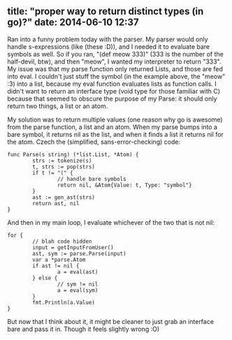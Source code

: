 title: "proper way to return distinct types (in go)?"
date: 2014-06-10 12:37
---

Ran into a funny problem today with the parser. My parser would only handle s-expressions (like (these :D)), and I needed it to evaluate bare symbols as well. So if you ran, "(def meow 333)" (333 is the number of the half-devil, btw), and then "meow", I wanted my interpreter to return "333". My issue was that my parse function only returned Lists, and those are fed into eval. I couldn't just stuff the symbol (in the example above, the "meow" :3) into a list, because my eval function evaluates lists as function calls. I didn't want to return an interface type (void type for those familiar with C) because that seemed to obscure the purpose of my Parse: it should only return two things, a list or an atom.

My solution was to return multiple values (one reason why go is awesome) from the parse function, a list and an atom. When my parse bumps into a bare symbol, it returns nil as the list, and when it finds a list it returns nil for the atom. Czech the (simplified, sans-error-checking) code:

    func Parse(s string) (*list.List, *Atom) {
            strs := tokenize(s)
            t, strs := pop(strs)
            if t != "(" {
                    // handle bare symbols
                    return nil, &Atom{Value: t, Type: "symbol"}
            }
            ast := gen_ast(strs)
            return ast, nil
    }

And then in my main loop, I evaluate whichever of the two that is not nil:

    for {
            // blah code hidden
            input = getInputFromUser()
            ast, sym := parse.Parse(input)
            var a *parse.Atom
            if ast != nil {
                    a = eval(ast)
            } else {
                    // sym != nil
                    a = eval(sym)
            }
            fmt.Println(a.Value)
    }

But now that I think about it, it might be cleaner to just grab an interface bare and pass it in. Though it feels slightly wrong :O)
